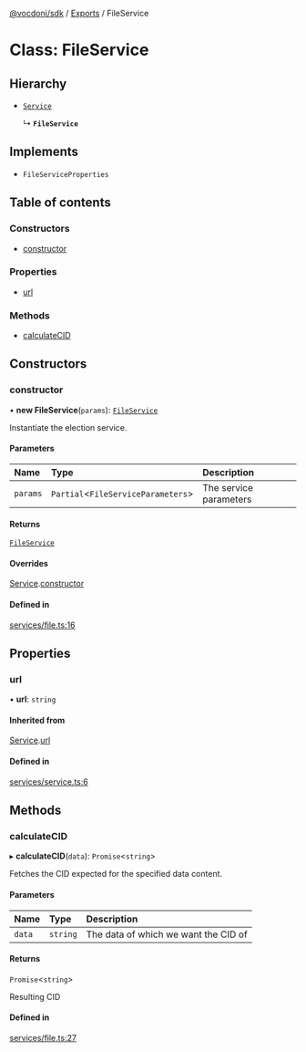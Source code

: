 [@vocdoni/sdk](/sdk) / [Exports](../modules.md) / FileService

# Class: FileService

## Hierarchy

- [`Service`](Service.md)

  ↳ **`FileService`**

## Implements

- `FileServiceProperties`

## Table of contents

### Constructors

- [constructor](FileService.md#constructor)

### Properties

- [url](FileService.md#url)

### Methods

- [calculateCID](FileService.md#calculatecid)

## Constructors

### constructor

• **new FileService**(`params`): [`FileService`](FileService.md)

Instantiate the election service.

#### Parameters

| Name | Type | Description |
| :------ | :------ | :------ |
| `params` | `Partial`\<`FileServiceParameters`\> | The service parameters |

#### Returns

[`FileService`](FileService.md)

#### Overrides

[Service](Service.md).[constructor](Service.md#constructor)

#### Defined in

[services/file.ts:16](https://github.com/vocdoni/vocdoni-sdk/blob/0a4464c/src/services/file.ts#L16)

## Properties

### url

• **url**: `string`

#### Inherited from

[Service](Service.md).[url](Service.md#url)

#### Defined in

[services/service.ts:6](https://github.com/vocdoni/vocdoni-sdk/blob/0a4464c/src/services/service.ts#L6)

## Methods

### calculateCID

▸ **calculateCID**(`data`): `Promise`\<`string`\>

Fetches the CID expected for the specified data content.

#### Parameters

| Name | Type | Description |
| :------ | :------ | :------ |
| `data` | `string` | The data of which we want the CID of |

#### Returns

`Promise`\<`string`\>

Resulting CID

#### Defined in

[services/file.ts:27](https://github.com/vocdoni/vocdoni-sdk/blob/0a4464c/src/services/file.ts#L27)
